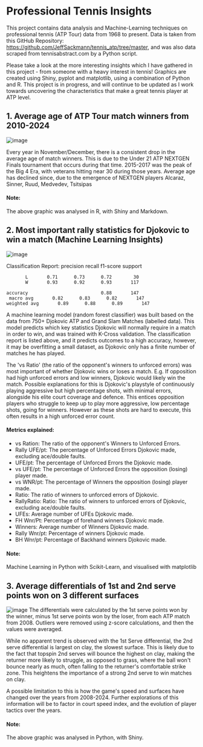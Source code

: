 # Professional Tennis Insights
This project contains data analysis and Machine-Learning techniques on professional tennis (ATP Tour) data from 1968 to present. Data is taken from this GitHub Repository: https://github.com/JeffSackmann/tennis_atp/tree/master, and was also data scraped from tennisabstract.com by a Python script.

Please take a look at the more interesting insights which I have gathered in this project - from someone with a heavy interest in tennis! Graphics are created using Shiny, pyplot and matplotlib, using a combination of Python and R. This project is in progress, and will continue to be updated as I work towards uncovering the characteristics that make a great tennis player at ATP level. 

## 1. Average age of ATP Tour match winners from 2010-2024
![image](https://github.com/user-attachments/assets/b6fe98e0-f377-4a41-8e10-04a08da3b2f9)

Every year in November/December, there is a consistent drop in the average age of match winners.
This is due to the Under 21 ATP NEXTGEN Finals tournament that occurs during that time.
2015-2017 was the peak of the Big 4 Era, with veterans hitting near 30 during those years.
Average age has declined since, due to the emergence of NEXTGEN players Alcaraz, Sinner, Ruud, Medvedev, Tsitsipas

#### Note:
The above graphic was analysed in R, with Shiny and Markdown. 

## 2. Most important rally statistics for Djokovic to win a match (Machine Learning Insights)
![image](https://github.com/user-attachments/assets/6cfc07a2-2eb8-4140-a309-b4e3745b7be0)

Classification Report:
              precision    recall  f1-score   support

           L       0.71      0.73      0.72        30
           W       0.93      0.92      0.93       117

    accuracy                           0.88       147
     macro avg       0.82      0.83      0.82       147  
    weighted avg       0.89      0.88      0.89       147

A machine learning model (random forest classifier) was built based on the data from 750+ Djokovic ATP and Grand Slam Matches (labelled data). This model predicts which key statistics Djokovic will normally require in a match in order to win, and was trained with K-Cross validation. The classification report is listed above, and it predicts outcomes to a high accuracy, however, it may be overfitting a small dataset, as Djokovic only has a finite number of matches he has played. 

The 'vs Ratio' (the ratio of the opponent's winners to unforced errors) was most important of whether Djokovic wins or loses a match. E.g. If opposition had high unforced errors and low winners, Djokovic would likely win the match. Possible explanations for this is Djokovic's playstyle of continuously playing aggressive but high percentage shots, with minimal errors, alongside his elite court coverage and defence. This entices opposition players who struggle to keep up to play more aggressive, low percentage shots, going for winners. However as these shots are hard to execute, this often results in a high unforced error count. 

#### Metrics explained:
- vs Ration: The ratio of the opponent's Winners to Unforced Errors.
- Rally UFE/pt: The percentage of Unforced Errors Djokovic made, excluding ace/double faults.
- UFE/pt: The percentage of Unforced Errors the Djokovic made.
- vs UFE/pt: The percentage of Unforced Errors the opposition (losing) player made.
- vs WNR/pt: The percentage of Winners the opposition (losing) player made.
- Ratio: The ratio of winners to unforced errors of Djokovic.
- RallyRatio: Ratio: The ratio of winners to unforced errors of Djokovic, excluding ace/double faults.
- UFEs: Average number of UFEs Djokovic made.
- FH Wnr/Pt: Percentage of forehand winners Djokovic made.
- Winners: Average number of Winners Djokovic made.
- Rally Wnr/pt: Percentage of winners Djokovic made.
- BH Wnr/pt: Percentage of Backhand winners Djokovic made.

#### Note: 
Machine Learning in Python with Scikit-Learn, and visualised with matplotlib


## 3. Average differentials of 1st and 2nd serve points won on 3 different surfaces
![image](https://github.com/user-attachments/assets/16ae059c-3db5-49da-a8b5-b83884958ac3)
The differentials were calculated by the 1st serve points won by the winner, minus 1st serve points won by the loser, from each ATP match from 2008. Outliers were removed using z-score calculations, and then the values were averaged. 

While no apparent trend is observed with the 1st Serve differential, the 2nd serve differential is largest on clay, the slowest surface. 
This is likely due to the fact that topspin 2nd serves will bounce the highest on clay, making the returner more likely to struggle, as opposed to grass, where the ball won't bounce nearly as much, often falling to the returner's comfortable strike zone.
This heightens the importance of a strong 2nd serve to win matches on clay. 

A possible limitation to this is how the game's speed and surfaces have changed over the years from 2008-2024. Further explorations of this information will be to factor in court speed index, and the evolution of player tactics over the years. 

#### Note:
The above graphic was analysed in Python, with Shiny.


